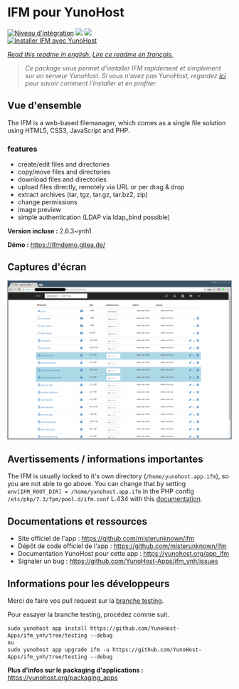 # IFM pour YunoHost

[![Niveau d'intégration](https://dash.yunohost.org/integration/ifm.svg)](https://dash.yunohost.org/appci/app/ifm) ![](https://ci-apps.yunohost.org/ci/badges/ifm.status.svg) ![](https://ci-apps.yunohost.org/ci/badges/ifm.maintain.svg)  
[![Installer IFM avec YunoHost](https://install-app.yunohost.org/install-with-yunohost.svg)](https://install-app.yunohost.org/?app=ifm)

*[Read this readme in english.](./README.md)*
*[Lire ce readme en français.](./README_fr.md)*

> *Ce package vous permet d'installer IFM rapidement et simplement sur un serveur YunoHost.
Si vous n'avez pas YunoHost, regardez [ici](https://yunohost.org/#/install) pour savoir comment l'installer et en profiter.*

## Vue d'ensemble

The IFM is a web-based filemanager, which comes as a single file solution using HTML5, CSS3, JavaScript and PHP. 

### features

- create/edit files and directories
- copy/move files and directories
- download files and directories
- upload files directly, remotely via URL or per drag & drop
- extract archives (tar, tgz, tar.gz, tar.bz2, zip)
- change permissions
- image preview
- simple authentication (LDAP via ldap_bind possible)


**Version incluse :** 2.6.3~ynh1

**Démo :** https://ifmdemo.gitea.de/

## Captures d'écran

![](./doc/screenshots/ifm_screenshot.png)

## Avertissements / informations importantes

The IFM is usually locked to it's own directory (`/home/yunohost.app.ifm`), so you are not able to go above. You can change that by setting `env[IFM_ROOT_DIR] = /home/yunohost.app.ifm` in the PHP config `/etc/php/7.3/fpm/pool.d/ifm.conf` L.434 with this [documentation](https://github.com/misterunknown/ifm/wiki/Configuration).
## Documentations et ressources

* Site officiel de l'app : https://github.com/misterunknown/ifm
* Dépôt de code officiel de l'app : https://github.com/misterunknown/ifm
* Documentation YunoHost pour cette app : https://yunohost.org/app_ifm
* Signaler un bug : https://github.com/YunoHost-Apps/ifm_ynh/issues

## Informations pour les développeurs

Merci de faire vos pull request sur la [branche testing](https://github.com/YunoHost-Apps/ifm_ynh/tree/testing).

Pour essayer la branche testing, procédez comme suit.
```
sudo yunohost app install https://github.com/YunoHost-Apps/ifm_ynh/tree/testing --debug
ou
sudo yunohost app upgrade ifm -u https://github.com/YunoHost-Apps/ifm_ynh/tree/testing --debug
```

**Plus d'infos sur le packaging d'applications :** https://yunohost.org/packaging_apps